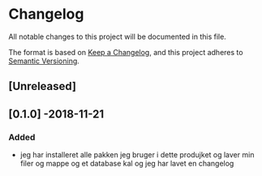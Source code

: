 # Changelog
All notable changes to this project will be documented in this file.

The format is based on [Keep a Changelog](https://keepachangelog.com/en/1.0.0/),
and this project adheres to [Semantic Versioning](https://semver.org/spec/v2.0.0.html).

## [Unreleased]

## [0.1.0] -2018-11-21
### Added
* jeg har  installeret alle pakken jeg bruger i dette produjket og laver min filer og mappe og et database kal og jeg har lavet en changelog

